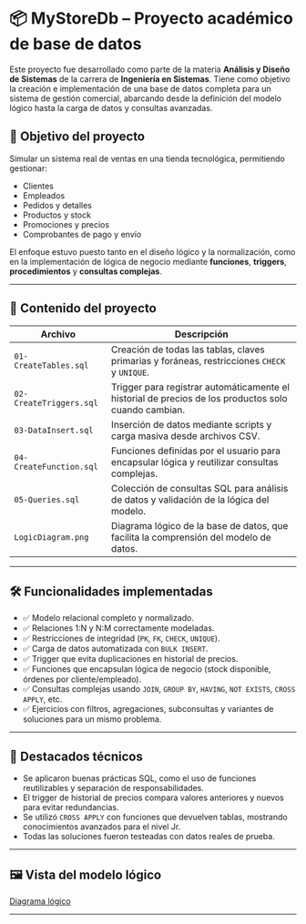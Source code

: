 # 📦 MyStoreDb – Proyecto académico de base de datos

Este proyecto fue desarrollado como parte de la materia **Análisis y Diseño de Sistemas** de la carrera de **Ingeniería en Sistemas**. Tiene como objetivo la creación e implementación de una base de datos completa para un sistema de gestión comercial, abarcando desde la definición del modelo lógico hasta la carga de datos y consultas avanzadas.

## 🧠 Objetivo del proyecto

Simular un sistema real de ventas en una tienda tecnológica, permitiendo gestionar:
- Clientes
- Empleados
- Pedidos y detalles
- Productos y stock
- Promociones y precios
- Comprobantes de pago y envío

El enfoque estuvo puesto tanto en el diseño lógico y la normalización, como en la implementación de lógica de negocio mediante **funciones**, **triggers**, **procedimientos** y **consultas complejas**.

---

## 📂 Contenido del proyecto

| Archivo | Descripción |
|--------|-------------|
| `01-CreateTables.sql` | Creación de todas las tablas, claves primarias y foráneas, restricciones `CHECK` y `UNIQUE`. |
| `02-CreateTriggers.sql` | Trigger para registrar automáticamente el historial de precios de los productos solo cuando cambian. |
| `03-DataInsert.sql` | Inserción de datos mediante scripts y carga masiva desde archivos CSV. |
| `04-CreateFunction.sql` | Funciones definidas por el usuario para encapsular lógica y reutilizar consultas complejas. |
| `05-Queries.sql` | Colección de consultas SQL para análisis de datos y validación de la lógica del modelo. |
| `LogicDiagram.png` | Diagrama lógico de la base de datos, que facilita la comprensión del modelo de datos. |

---

## 🛠️ Funcionalidades implementadas

- ✅ Modelo relacional completo y normalizado.
- ✅ Relaciones 1:N y N:M correctamente modeladas.
- ✅ Restricciones de integridad (`PK`, `FK`, `CHECK`, `UNIQUE`).
- ✅ Carga de datos automatizada con `BULK INSERT`.
- ✅ Trigger que evita duplicaciones en historial de precios.
- ✅ Funciones que encapsulan lógica de negocio (stock disponible, órdenes por cliente/empleado).
- ✅ Consultas complejas usando `JOIN`, `GROUP BY`, `HAVING`, `NOT EXISTS`, `CROSS APPLY`, etc.
- ✅ Ejercicios con filtros, agregaciones, subconsultas y variantes de soluciones para un mismo problema.

---

## 🚀 Destacados técnicos

- Se aplicaron buenas prácticas SQL, como el uso de funciones reutilizables y separación de responsabilidades.
- El trigger de historial de precios compara valores anteriores y nuevos para evitar redundancias.
- Se utilizó `CROSS APPLY` con funciones que devuelven tablas, mostrando conocimientos avanzados para el nivel Jr.
- Todas las soluciones fueron testeadas con datos reales de prueba.

---

## 🖼️ Vista del modelo lógico

[Diagrama lógico](./Diagrams/LogicDiagram.png)

---